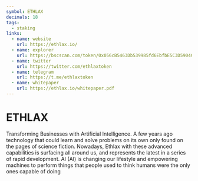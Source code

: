 ```yaml
---
symbol: ETHLAX
decimals: 18
tags:
  - staking
links:
  - name: website
    url: https://ethlax.io/
  - name: explorer
    url: https://bscscan.com/token/0x056cB5463Db539985fd6EbfbE5C3D5904C5E8A95
  - name: twitter
    url: https://twitter.com/ethlaxtoken
  - name: telegram
    url: https://t.me/ethlaxtoken
  - name: whitepaper
    url: https://ethlax.io/whitepaper.pdf
---
```


# ETHLAX

Transforming Businesses with Artificial Intelligence. A few years ago technology that could learn and solve problems on its own only found on the pages of science fiction. Nowadays, Ethlax with these advanced capabilities is surfacing all around us, and represents the latest in a series of rapid development. AI (AI) is changing our lifestyle and empowering machines to perform things that people used to think humans were the only ones capable of doing
